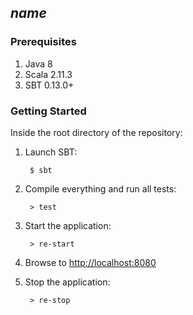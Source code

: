 ## $name$

### Prerequisites

1. Java 8
2. Scala 2.11.3
3. SBT 0.13.0+

### Getting Started

Inside the root directory of the repository:

1. Launch SBT:

        $ sbt

2. Compile everything and run all tests:

        > test

3. Start the application:

        > re-start

4. Browse to [http://localhost:8080](http://localhost:8080/)

5. Stop the application:

        > re-stop

